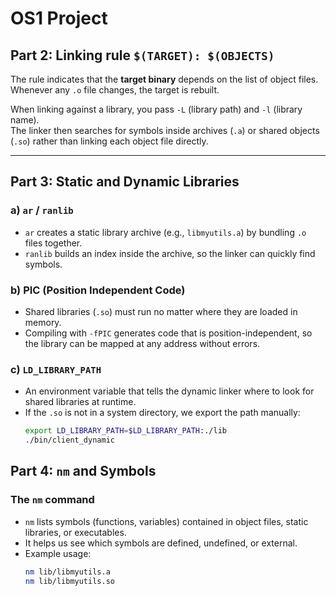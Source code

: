 # OS1 Project

## Part 2: Linking rule `$(TARGET): $(OBJECTS)`

The rule indicates that the **target binary** depends on the list of object files.  
Whenever any `.o` file changes, the target is rebuilt.  

When linking against a library, you pass `-L` (library path) and `-l` (library name).  
The linker then searches for symbols inside archives (`.a`) or shared objects (`.so`) rather than linking each object file directly.

---

## Part 3: Static and Dynamic Libraries

### a) `ar` / `ranlib`
- `ar` creates a static library archive (e.g., `libmyutils.a`) by bundling `.o` files together.  
- `ranlib` builds an index inside the archive, so the linker can quickly find symbols.  

### b) PIC (Position Independent Code)
- Shared libraries (`.so`) must run no matter where they are loaded in memory.  
- Compiling with `-fPIC` generates code that is position-independent, so the library can be mapped at any address without errors.  

### c) `LD_LIBRARY_PATH`
- An environment variable that tells the dynamic linker where to look for shared libraries at runtime.  
- If the `.so` is not in a system directory, we export the path manually:  
  ```bash
  export LD_LIBRARY_PATH=$LD_LIBRARY_PATH:./lib
  ./bin/client_dynamic

## Part 4: `nm` and Symbols

### The `nm` command
- `nm` lists symbols (functions, variables) contained in object files, static libraries, or executables.  
- It helps us see which symbols are defined, undefined, or external.  
- Example usage:
  ```bash
  nm lib/libmyutils.a
  nm lib/libmyutils.so
